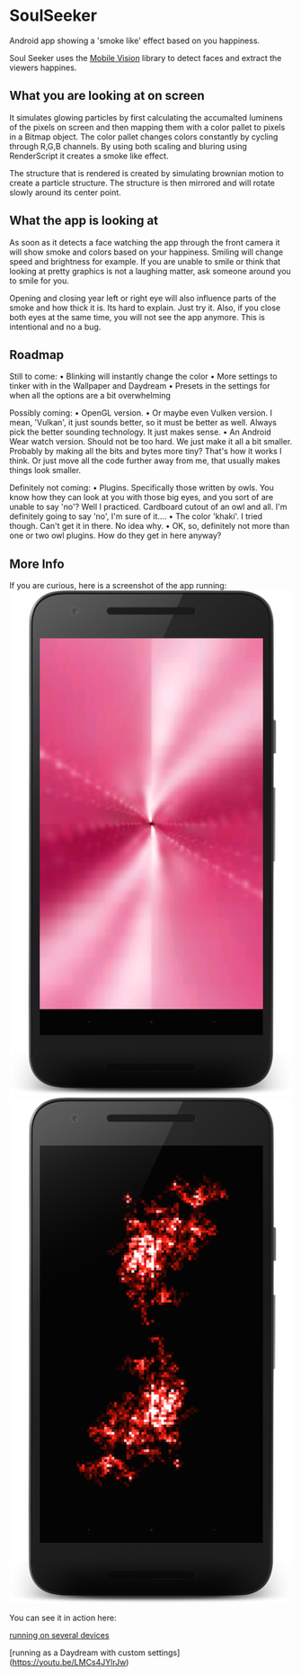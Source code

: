 # SoulSeeker
Android app showing a 'smoke like' effect based on you happiness. 

Soul Seeker uses the [Mobile Vision](https://developers.google.com/vision/introduction) library to detect faces and extract the viewers happines.

## What you are looking at on screen
It simulates glowing particles by first calculating the accumalted luminens of the pixels on screen and then mapping them with a color pallet to pixels in a Bitmap object.
The color pallet changes colors constantly by cycling through R,G,B channels.
By using both scaling and bluring using RenderScript it creates a smoke like effect.

The structure that is rendered is created by simulating brownian motion to create a particle structure. The structure is then mirrored and will rotate slowly around its center point.

## What the app is looking at
As soon as it detects a face watching the app through the front camera it will show smoke and colors based on your happiness.
Smiling will change speed and brightness for example. If you are unable to smile or think that looking at pretty graphics is not a laughing matter, ask someone around you to smile for you.

Opening and closing year left or right eye will also influence parts of the smoke and how thick it is. Its hard to explain. Just try it. Also, if you close both eyes at the same time, you will not see the app anymore. This is intentional and no a bug.

## Roadmap

Still to come:
• Blinking will instantly change the color
• More settings to tinker with in the Wallpaper and Daydream
• Presets in the settings for when all the options are a bit overwhelming

Possibly coming:
• OpenGL version.
• Or maybe even Vulken version. I mean, 'Vulkan', it just sounds better, so it must be better as well. Always pick the better sounding technology. It just makes sense.
• An Android Wear watch version. Should not be too hard. We just make it all a bit smaller. Probably by making all the bits and bytes more tiny? That's how it works I think. Or just move all the code further away from me, that usually makes things look smaller.

Definitely not coming:
• Plugins. Specifically those written by owls. You know how they can look at you with those big eyes, and you sort of are unable to say 'no'? Well I practiced. Cardboard cutout of an owl and all. I'm definitely going to say 'no', I'm sure of it....
• The color 'khaki'. I tried though. Can't get it in there. No idea why.
• OK, so, definitely not more than one or two owl plugins. How do they get in here anyway?

## More Info
If you are curious, here is a screenshot of the app running:
![app running](screenshot_full.png)
![app running with custom settings](screenshot_custom.png)

You can see it in action here:

[running on several devices](https://youtu.be/zVoKHC7ecvI)

[running as a Daydream with custom settings] (https://youtu.be/LMCs4JYlrJw)

